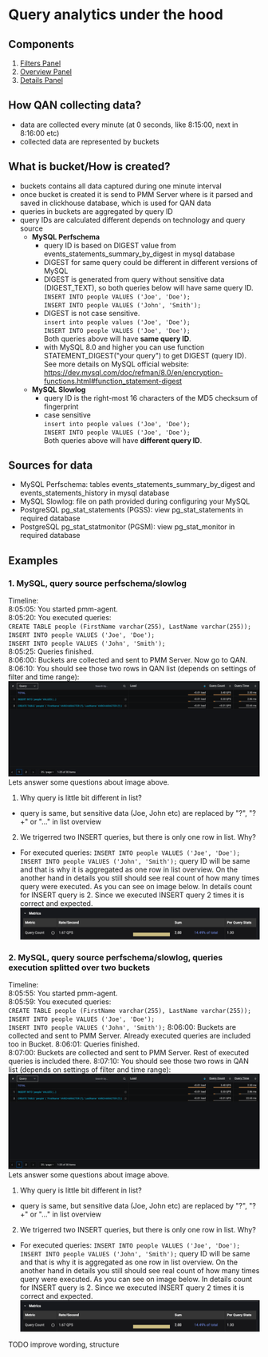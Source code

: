# Query analytics under the hood

## Components
1. [Filters Panel](./query-analytics.md#filters-panel)
2. [Overview Panel](./query-analytics.md#overview-panel)
3. [Details Panel](./query-analytics.md#details-panel)

## How QAN collecting data?
- data are collected every minute (at 0 seconds, like 8:15:00, next in 8:16:00 etc)
- collected data are represented by buckets

## What is bucket/How is created?
- buckets contains all data captured during one minute interval
- once bucket is created it is send to PMM Server where is it parsed and saved in clickhouse database, which is used for QAN data
- queries in buckets are aggregated by query ID
- query IDs are calculated different depends on technology and query source
    - **MySQL Perfschema**
        - query ID is based on DIGEST value from events_statements_summary_by_digest in mysql database
        - DIGEST for same query could be different in different versions of MySQL 
        - DIGEST is generated from query without sensitive data (DIGEST_TEXT), so both queries below will have same query ID.  
        `INSERT INTO people VALUES ('Joe', 'Doe');`  
        `INSERT INTO people VALUES ('John', 'Smith');`  
        - DIGEST is not case sensitive.   
        `insert into people values ('Joe', 'Doe');`   
        `INSERT INTO people VALUES ('Joe', 'Doe');`  
        Both queries above will have **same query ID**. 
        - with MySQL 8.0 and higher you can use function STATEMENT_DIGEST("your query") to get DIGEST (query ID). See more details on MySQL official website: https://dev.mysql.com/doc/refman/8.0/en/encryption-functions.html#function_statement-digest
    - **MySQL Slowlog**
        - query ID is the right-most 16 characters of the MD5 checksum of fingerprint
        - case sensitive  
        `insert into people values ('Joe', 'Doe');`   
        `INSERT INTO people VALUES ('Joe', 'Doe');`  
        Both queries above will have **different query ID**. 

## Sources for data
- MySQL Perfschema: tables events_statements_summary_by_digest and events_statements_history in mysql database
- MySQL Slowlog: file on path provided during configuring your MySQL
- PostgreSQL pg_stat_statements (PGSS): view pg_stat_statements in required database
- PostgreSQL pg_stat_statmonitor (PGSM): view pg_stat_monitor in required database

## Examples
### 1. MySQL, query source perfschema/slowlog
Timeline:  
8:05:05: You started pmm-agent.  
8:05:20: You executed queries:  
`CREATE TABLE people (FirstName varchar(255), LastName varchar(255));`  
`INSERT INTO people VALUES ('Joe', 'Doe');`  
`INSERT INTO people VALUES ('John', 'Smith');`  
8:05:25: Queries finished.   
8:06:00: Buckets are collected and sent to PMM Server. Now go to QAN.  
8:06:10: You should see those two rows in QAN list (depends on settings of filter and time range):
![QAN MySQL Example 1 List Overview](../_images/PMM_Query_Analytics_Example1_Overview.png) 
Lets answer some questions about image above.  
1. Why query is little bit different in list?
- query is same, but sensitive data (Joe, John etc) are replaced by "?", "?+" or "..." in list overview
2. We trigerred two INSERT queries, but there is only one row in list. Why?
- For executed queries:
`INSERT INTO people VALUES ('Joe', 'Doe');`  
`INSERT INTO people VALUES ('John', 'Smith');`
query ID will be same and that is why it is aggregated as one row in list overview. On the another hand in details you still should see real count of how many times query were executed. As you can see on image below. In details count for INSERT query is 2. Since we executed INSERT query 2 times it is correct and expected.
![QAN MySQL Example 1 Details](../_images/PMM_Query_Analytics_Example1_Details.png) 

### 2. MySQL, query source perfschema/slowlog, queries execution splitted over two buckets

Timeline:  
8:05:55: You started pmm-agent.  
8:05:59: You executed queries:  
`CREATE TABLE people (FirstName varchar(255), LastName varchar(255));`  
`INSERT INTO people VALUES ('Joe', 'Doe');`  
`INSERT INTO people VALUES ('John', 'Smith');` 
8:06:00: Buckets are collected and sent to PMM Server. Already executed queries are included too in Bucket.
8:06:01: Queries finished.    
8:07:00: Buckets are collected and sent to PMM Server. Rest of executed queries is included there.
8:07:10: You should see those two rows in QAN list (depends on settings of filter and time range):
![QAN MySQL Example 1 List Overview](../_images/PMM_Query_Analytics_Example1_Overview.png) 
Lets answer some questions about image above.  
1. Why query is little bit different in list?
- query is same, but sensitive data (Joe, John etc) are replaced by "?", "?+" or "..." in list overview
2. We trigerred two INSERT queries, but there is only one row in list. Why?
- For executed queries:
`INSERT INTO people VALUES ('Joe', 'Doe');`  
`INSERT INTO people VALUES ('John', 'Smith');`
query ID will be same and that is why it is aggregated as one row in list overview. On the another hand in details you still should see real count of how many times query were executed. As you can see on image below. In details count for INSERT query is 2. Since we executed INSERT query 2 times it is correct and expected.
![QAN MySQL Example 1 Details](../_images/PMM_Query_Analytics_Example1_Details.png) 

TODO improve wording, structure